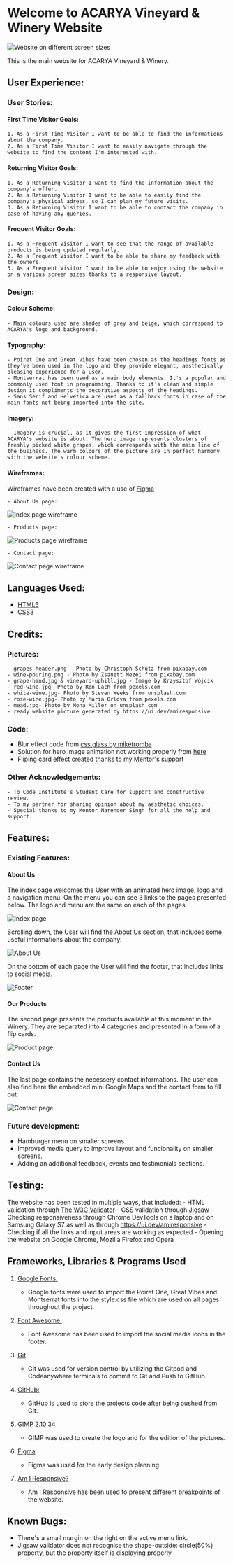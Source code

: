 <h1>Welcome to ACARYA Vineyard & Winery Website</h1>

![Website on different screen sizes](assets/images/responsive.png)

This is the main website for ACARYA Vineyard & Winery.

## User Experience:

### User Stories:

#### First Time Visitor Goals:

    1. As a First Time Visitor I want to be able to find the informations about the company.
    2. As a First Time Visitor I want to easily navigate through the website to find the content I'm interested with.

#### Returning Visitor Goals:

    1. As a Returning Visitor I want to find the information about the company's offer.
    2. As a Returning Visitor I want to be able to easily find the company's physical adress, so I can plan my future visits.
    3. As a Returning Visitor I want to be able to contact the company in case of having any queries.

#### Frequent Visitor Goals:

    1. As a Frequent Visitor I want to see that the range of available products is being updated regularly.
    2. As a Frequent Visitor I want to be able to share my feedback with the owners.
    3. As a Frequent Visitor I want to be able to enjoy using the website on a various screen sizes thanks to a responsive layout.

        
### Design:

#### Colour Scheme: 

    - Main colours used are shades of grey and beige, which correspond to ACARYA's logo and background.

 #### Typography:

    - Poiret One and Great Vibes have been chosen as the headings fonts as they've been used in the logo and they provide elegant, aesthetically pleasing experience for a user.
    - Montserrat has been used as a main body elements. It's a popular and commonly used font in programming. Thanks to it's clean and simple design it compliments the decorative aspects of the headings.
    - Sans Serif and Helvetica are used as a fallback fonts in case of the main fonts not being imported into the site.
       
#### Imagery:

    - Imagery is crucial, as it gives the first impression of what ACARYA's website is about. The hero image represents clusters of freshly picked white grapes, which corresponds with the main line of the business. The warm colours of the picture are in perfect harmony with the website's colour scheme.

#### Wireframes:

Wireframes have been created with a use of [Figma](https://www.figma.com/)

    - About Us page:

![Index page wireframe](assets/images/acarya-wireframe-about.png)

    - Products page:

![Products page wireframe](assets/images/acarya-wireframe-products.png)

    - Contact page:

![Contact page wireframe](assets/images/acarya-wireframe-contact.png)
        
## Languages Used:

- [HTML5](https://en.wikipedia.org/wiki/HTML5)
- [CSS3](https://en.wikipedia.org/wiki/CSS)

## Credits:

### Pictures:

    - grapes-header.png - Photo by Christoph Schütz from pixabay.com
    - wine-pouring.png - Photo by Zsanett Mezei from pixabay.com
    - grape-hand.jpg & vineyard-uphill.jpg - Image by Krzysztof Wójcik
    - red-wine.jpg- Photo by Ron Lach from pexels.com
    - white-wine.jpg- Photo by Steven Weeks from unsplash.com
    - rose-wine.jpg- Photo by Maria Orlova from pexels.com
    - mead.jpg- Photo by Mona Miller on unsplash.com
    - ready website picture generated by https://ui.dev/amiresponsive

### Code:

- Blur effect code from [css.glass by miketromba](https://css.glass/)
- Solution for hero image animation not working properly from [here](https://blog.hubspot.com/website/css-animation-not-working)
- Fliping card effect created thanks to my Mentor's support

### Other Acknowledgements:

    - To Code Institute's Student Care for support and constructive review.
    - To my partner for sharing opinion about my aesthetic choices. 
    - Special thanks to my Mentor Narender Singh for all the help and support.

## Features:

### Existing Features:

#### About Us 

The index page welcomes the User with an animated hero image, logo and a navigation menu.
On the menu you can see 3 links to the pages presented below. The logo and menu are the same on each of the pages.

![Index page](assets/images/index-page.png)

Scrolling down, the User will find the About Us section, that includes some useful informations about the company.

![About Us](assets/images/about.png)

On the bottom of each page the User will find the footer, that includes links to social media.

![Footer](assets/images/footer.png)

#### Our Products

The second page presents the products available at this moment in the Winery. They are separated into 4 categories and presented 
in a form of a flip cards.

![Product page](assets/images/products.png)

#### Contact Us

The last page contains the necessery contact informations. The user can also find here the embedded mini Google Maps and  the contact form to fill out.

![Contact page](assets/images/contact-page.png)

### Future development:

- Hamburger menu on smaller screens.
- Improved media query to improve layout and funcionality on smaller screens.
- Adding an additional feedback, events and testimonials sections.

## Testing:

The website has been tested in multiple ways, that included:
    - HTML validation through [The W3C Validator](https://validator.w3.org/)
    - CSS validation through [Jigsaw](https://jigsaw.w3.org/css-validator/)
    - Checking responsiveness through Chrome DevTools on a laptop and on Samsung Galaxy S7 as well as through
    https://ui.dev/amiresponsive
    - Checking if all the links and input areas are working as expected
    - Opening the website on Google Chrome, Mozilla Firefox and Opera 


## Frameworks, Libraries & Programs Used

1. [Google Fonts:](https://fonts.google.com/)

    - Google fonts were used to import the Poiret One, Great Vibes and Montserrat fonts into the style.css file which are used on all pages throughout the project.

2. [Font Awesome:](https://fontawesome.com/)

    - Font Awesome has been used to import the social media icons in the footer.

3. [Git](https://git-scm.com/)

    - Git was used for version control by utilizing the Gitpod and Codeanywhere terminals to commit to Git and Push to GitHub.
    
4. [GitHub:](https://github.com/)

    - GitHub is used to store the projects code after being pushed from Git.

5. [GIMP 2.10.34](https://www.gimp.org/)

    - GIMP was used to create the logo and for the edition of the pictures.

6. [Figma](https://www.figma.com/files/recent?fuid=1228098703522495310)

    - Figma was used for the early design planning.

7. [Am I Responsive?](https://ui.dev/amiresponsive)

    - Am I Responsive has been used to present different breakpoints of the website.

## Known Bugs:

- There's a small margin on the right on the active menu link.
- Jigsaw validator does not recognise the shape-outside: circle(50%) property, 
but the property itself is displaying properly

